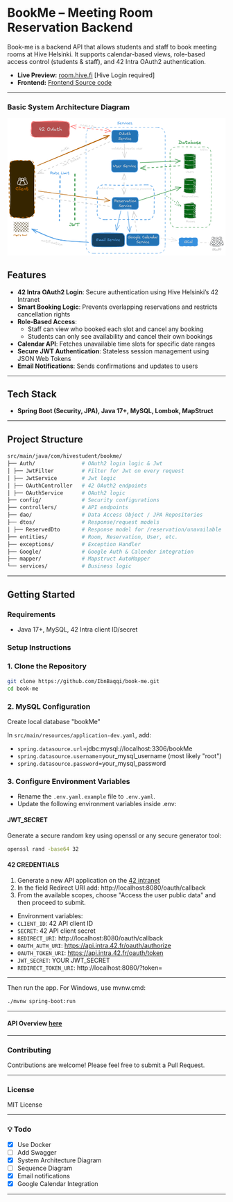 
# BookMe – Meeting Room Reservation Backend

Book-me is a backend API that allows students and staff to book meeting rooms at Hive Helsinki.
It supports calendar-based views, role-based access control (students & staff), and 42 Intra OAuth2 authentication.

- **Live Preview:** [room.hive.fi](https://room.hive.fi) [Hive Login required]
- **Frontend:** [Frontend Source code](https://github.com/danielxfeng/booking_calendar.git)
---

### Basic System Architecture Diagram
![System Architecture](/v3BookMe-noBgDark.png)

## Features

- **42 Intra OAuth2 Login**: Secure authentication using Hive Helsinki’s 42 Intranet
- **Smart Booking Logic**: Prevents overlapping reservations and restricts cancellation rights
- **Role-Based Access**:
  - Staff can view who booked each slot and cancel any booking
  - Students can only see availability and cancel their own bookings
- **Calendar API**: Fetches unavailable time slots for specific date ranges
- **Secure JWT Authentication**: Stateless session management using JSON Web Tokens
- **Email Notifications**: Sends confirmations and updates to users

---
## Tech Stack
- **Spring Boot (Security, JPA), Java 17+, MySQL, Lombok, MapStruct**
---

## Project Structure

```bash
src/main/java/com/hivestudent/bookme/
├── Auth/               # OAuth2 login logic & Jwt
│ ├── JwtFilter         # Filter for Jwt on every request
│ ├── JwtService        # Jwt logic
│ ├── OAuthController   # 42 OAuth2 endpoints
│ ├── OAuthService      # OAuth2 logic
├── config/             # Security configurations
├── controllers/        # API endpoints
├── dao/                # Data Access Object / JPA Repositories
├── dtos/               # Response/request models
│ ├── ReservedDto       # Response model for /reservation/unavailable
├── entities/           # Room, Reservation, User, etc.
├── exceptions/         # Exception Handler
├── Google/             # Google Auth & Calender integration
├── mapper/             # Mapstruct AutoMapper
└── services/           # Business logic
```

---

## Getting Started

### Requirements

- Java 17+, MySQL, 42 Intra client ID/secret

### Setup Instructions

### 1. Clone the Repository

```bash
git clone https://github.com/IbnBaqqi/book-me.git
cd book-me
```

### 2. MySQL Configuration

Create local database "bookMe"

In `src/main/resources/application-dev.yaml`, add:

- `spring.datasource.url`=jdbc:mysql://localhost:3306/bookMe
- `spring.datasource.username`=your_mysql_username (most likely "root")
- `spring.datasource.password`=your_mysql_password

### 3. Configure Environment Variables
- Rename the ``.env.yaml.example`` file to ``.env.yaml``.
- Update the following environment variables inside .env:

#### JWT_SECRET

Generate a secure random key using openssl or any secure generator tool:
```bash
openssl rand -base64 32
```

#### 42 CREDENTIALS

1. Generate a new API application on the [42 intranet](https://profile.intra.42.fr/oauth/applications/new)
2. In the field Redirect URI add: http://localhost:8080/oauth/callback
3. From the available scopes, choose "Access the user public data" and then proceed to submit.

- Environment variables:
- `CLIENT_ID`: 42 API client ID
- `SECRET`: 42 API client secret
- `REDIRECT_URI`: http://localhost:8080/oauth/callback
- `OAUTH_AUTH_URI`: https://api.intra.42.fr/oauth/authorize
- `OAUTH_TOKEN_URI`: https://api.intra.42.fr/oauth/token
- `JWT_SECRET`: YOUR JWT_SECRET
- `REDIRECT_TOKEN_URI`: http://localhost:8080/?token=

---
Then run the app.
For Windows, use mvnw.cmd:

```bash
./mvnw spring-boot:run
```

---

#### API Overview [here](docs/api_overview.md)

---

### Contributing
Contributions are welcome! Please feel free to submit a Pull Request.

---

### License

MIT License

---

### 💡 Todo
- [x] Use Docker
- [ ] Add Swagger
- [x] System Architecture Diagram
- [ ] Sequence Diagram
- [x] Email notifications
- [x] Google Calendar Integration

---